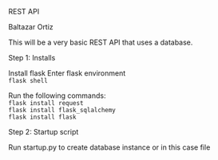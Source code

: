 REST API

Baltazar Ortiz

This will be a very basic REST API that uses a database.

Step 1: Installs

Install flask
Enter flask environment \
`flask shell`

Run the following commands: \
`flask install request` \
`flask install flask_sqlalchemy` \
`flask install flask` 

Step 2: Startup script

Run startup.py to create database instance or in this case file



